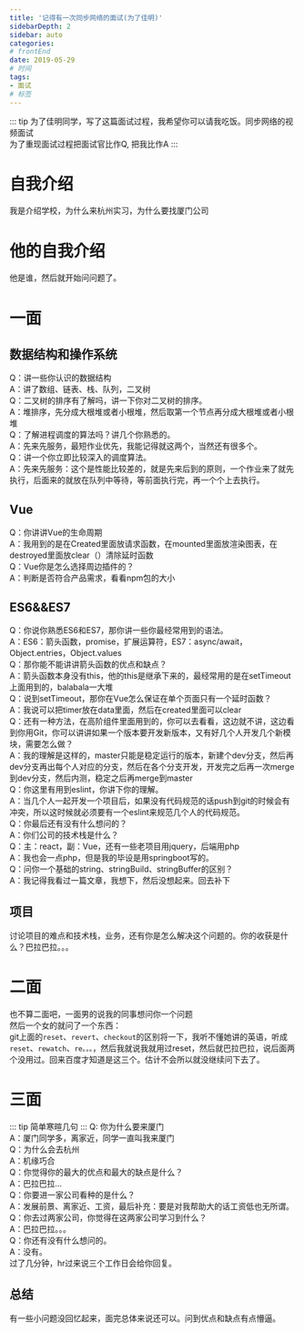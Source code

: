 ```yaml
---
title: '记得有一次同步网络的面试(为了佳明)'
sidebarDepth: 2
sidebar: auto
categories:
# frontEnd
date: 2019-05-29
# 时间
tags:
- 面试
# 标签
---
```


::: tip
为了佳明同学，写了这篇面试过程，我希望你可以请我吃饭。同步网络的视频面试<br>
为了重现面试过程把面试官比作Q, 把我比作A
:::
# 自我介绍
我是介绍学校，为什么来杭州实习，为什么要找厦门公司
# 他的自我介绍
他是谁，然后就开始问问题了。
# 一面
## 数据结构和操作系统
Q：讲一些你认识的数据结构<br>
A：讲了数组、链表、栈、队列，二叉树<br>
Q：二叉树的排序有了解吗，讲一下你对二叉树的排序。<br>
A：堆排序，先分成大根堆或者小根堆，然后取第一个节点再分成大根堆或者小根堆<br>
Q：了解进程调度的算法吗？讲几个你熟悉的。<br>
A：先来先服务，最短作业优先，我能记得就这两个，当然还有很多个。<br>
Q：讲一个你立即比较深入的调度算法。<br>
A：先来先服务：这个是性能比较差的，就是先来后到的原则，一个作业来了就先执行，后面来的就放在队列中等待，等前面执行完，再一个个上去执行。<br>
## Vue
Q：你讲讲Vue的生命周期<br>
A：我用到的是在Created里面放请求函数，在mounted里面放渲染图表，在destroyed里面放clear（）清除延时函数<br>
Q：Vue你是怎么选择周边插件的？<br>
A：判断是否符合产品需求，看看npm包的大小<br>
## ES6&&ES7
Q：你说你熟悉ES6和ES7，那你讲一些你最经常用到的语法。<br>
A：ES6：箭头函数，promise，扩展运算符，ES7：async/await，Object.entries，Object.values<br>
Q：那你能不能讲讲箭头函数的优点和缺点？<br>
A：箭头函数本身没有this，他的this是继承下来的，最经常用的是在setTimeout上面用到的，balabala一大堆<br>
Q：说到setTimeout，那你在Vue怎么保证在单个页面只有一个延时函数？<br>
A：我说可以把timer放在data里面，然后在created里面可以clear<br>
Q：还有一种方法，在高阶组件里面用到的，你可以去看看，这边就不讲，这边看到你用Git，你可以讲讲如果一个版本要开发新版本，又有好几个人开发几个新模块，需要怎么做？<br>
A：我的理解是这样的，master只能是稳定运行的版本，新建个dev分支，然后再dev分支再出每个人对应的分支，然后在各个分支开发，开发完之后再一次merge到dev分支，然后内测，稳定之后再merge到master<br>
Q：你这里有用到eslint，你讲下你的理解。<br>
A：当几个人一起开发一个项目后，如果没有代码规范的话push到git的时候会有冲突，所以这时候就必须要有一个eslint来规范几个人的代码规范。<br>
Q：你最后还有没有什么想问的？<br>
A：你们公司的技术栈是什么？<br>
Q：主：react，副：Vue，还有一些老项目用jquery，后端用php<br>
A：我也会一点php，但是我的毕设是用springboot写的。<br>
Q：问你一个基础的string、stringBuild、stringBuffer的区别？<br>
A：我记得我看过一篇文章，我想下，然后没想起来。回去补下<br>
## 项目
讨论项目的难点和技术栈，业务，还有你是怎么解决这个问题的。你的收获是什么？巴拉巴拉。。。
# 二面
也不算二面吧，一面男的说我的同事想问你一个问题<br>
然后一个女的就问了一个东西：<br>
git上面的`reset`、`revert`、`checkout`的区别将一下，我听不懂她讲的英语，听成`reset`、`rewatch`、`re。。。`，然后我就说我就用过reset，然后就巴拉巴拉，说后面两个没用过。回来百度才知道是这三个。估计不会所以就没继续问下去了。
# 三面
::: tip
简单寒暄几句
:::
Q: 你为什么要来厦门<br>
A：厦门同学多，离家近，同学一直叫我来厦门<br>
Q：为什么会去杭州<br>
A：机缘巧合<br>
Q：你觉得你的最大的优点和最大的缺点是什么？<br>
A：巴拉巴拉...<br>
Q：你要进一家公司看种的是什么？<br>
A：发展前景、离家近、工资，最后补充：要是对我帮助大的话工资低也无所谓。<br>
Q：你去过两家公司，你觉得在这两家公司学习到什么？<br>
A：巴拉巴拉。。。<br>
Q：你还有没有什么想问的。<br>
A：没有。<br>
过了几分钟，hr过来说三个工作日会给你回复。
## 总结
有一些小问题没回忆起来，面完总体来说还可以。问到优点和缺点有点懵逼。
